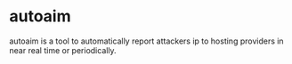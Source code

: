 # autoaim

autoaim is a tool to automatically report attackers ip to hosting providers in near real time or periodically.
